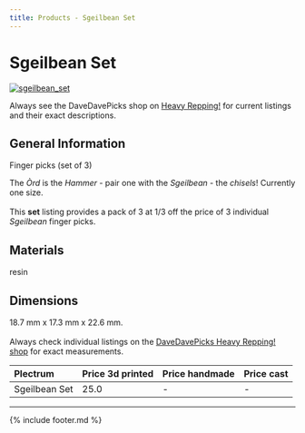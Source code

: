 ```yaml
---
title: Products - Sgeilbean Set
---
```

# Sgeilbean Set

[![sgeilbean_set](../../assets/images/sgeilbean_set.jpg "Sgeilbean_set")](/picks/sgeilbean_set)

Always see the DaveDavePicks shop on [Heavy Repping!](https://www.heavyrepping.com/store/shop/davedavepicks/) for current listings and their exact descriptions.

## General Information
Finger picks (set of 3)

The *Òrd* is the *Hammer* - pair one with the *Sgeilbean* - the *chisels*! Currently one size.<br/><br/>This **set** listing provides a pack of 3 at 1/3 off the price of 3 individual *Sgeilbean* finger picks.

## Materials
resin

## Dimensions
18.7 mm x 17.3 mm x 22.6 mm.<br/><br/>Always check individual listings on the [DaveDavePicks Heavy Repping! shop](https://www.heavyrepping.com/shop/store/davedavepicks/) for exact measurements.

| **Plectrum**                                        | **Price 3d printed**   | **Price handmade**   | **Price cast**   |
|:----------------------------------------------------|:-----------------------|:---------------------|:-----------------|
| Sgeilbean Set                                          | 25.0               | -             | -         |

---

{% include footer.md %}